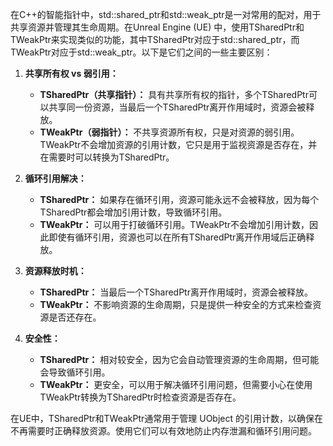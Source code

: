 在C++的智能指针中，std::shared_ptr和std::weak_ptr是一对常用的配对，用于共享资源并管理其生命周期。在Unreal Engine (UE) 中，使用TSharedPtr和TWeakPtr来实现类似的功能，其中TSharedPtr对应于std::shared_ptr，而TWeakPtr对应于std::weak_ptr。以下是它们之间的一些主要区别：

1. **共享所有权 vs 弱引用：**
    
    - **TSharedPtr（共享指针）：** 具有共享所有权的指针，多个TSharedPtr可以共享同一份资源，当最后一个TSharedPtr离开作用域时，资源会被释放。
    - **TWeakPtr（弱指针）：** 不共享资源所有权，只是对资源的弱引用。TWeakPtr不会增加资源的引用计数，它只是用于监视资源是否存在，并在需要时可以转换为TSharedPtr。
2. **循环引用解决：**
    
    - **TSharedPtr：** 如果存在循环引用，资源可能永远不会被释放，因为每个TSharedPtr都会增加引用计数，导致循环引用。
    - **TWeakPtr：** 可以用于打破循环引用。TWeakPtr不会增加引用计数，因此即使有循环引用，资源也可以在所有TSharedPtr离开作用域后正确释放。
3. **资源释放时机：**
    
    - **TSharedPtr：** 当最后一个TSharedPtr离开作用域时，资源会被释放。
    - **TWeakPtr：** 不影响资源的生命周期，只是提供一种安全的方式来检查资源是否还存在。
4. **安全性：**
    
    - **TSharedPtr：** 相对较安全，因为它会自动管理资源的生命周期，但可能会导致循环引用。
    - **TWeakPtr：** 更安全，可以用于解决循环引用问题，但需要小心在使用TWeakPtr转换为TSharedPtr时检查资源是否存在。

在UE中，TSharedPtr和TWeakPtr通常用于管理 UObject 的引用计数，以确保在不再需要时正确释放资源。使用它们可以有效地防止内存泄漏和循环引用问题。